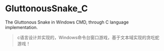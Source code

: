 # GluttonousSnake_C
The Gluttonous Snake in Windows CMD, through C language implementation.

> c语言设计并实现的，Windows命令台窗口游戏，基于文本域实现的贪吃蛇游戏！
